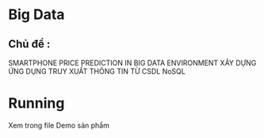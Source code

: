 # Big Data 

## Chủ đề : 
SMARTPHONE PRICE PREDICTION IN BIG DATA ENVIRONMENT 
XÂY DỰNG ỨNG DỤNG TRUY XUẤT THÔNG TIN TỪ CSDL NoSQL

# Running
Xem trong file Demo sản phẩm


